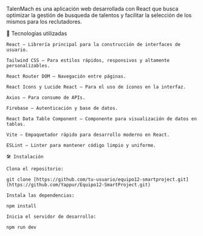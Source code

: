 TalenMach es una aplicación web desarrollada con React que busca optimizar la gestión de busqueda de talentos y facilitar la selección de los mismos para los reclutadores.

🚀 Tecnologías utilizadas

    React – Librería principal para la construcción de interfaces de usuario.

    Tailwind CSS – Para estilos rápidos, responsivos y altamente personalizables.

    React Router DOM – Navegación entre páginas.

    React Icons y Lucide React – Para el uso de íconos en la interfaz.

    Axios – Para consumo de APIs.

    Firebase – Autenticación y base de datos.

    React Data Table Component – Componente para visualización de datos en tablas.

    Vite – Empaquetador rápido para desarrollo moderno en React.

    ESLint – Linter para mantener código limpio y uniforme.

    🛠 Instalación

    Clona el repositorio:

    git clone [https://github.com/tu-usuario/equipo12-smartproject.git](https://github.com/Yappur/Equipo12-SmartProject.git)

    Instala las dependencias:

    npm install

    Inicia el servidor de desarrollo:

    npm run dev

